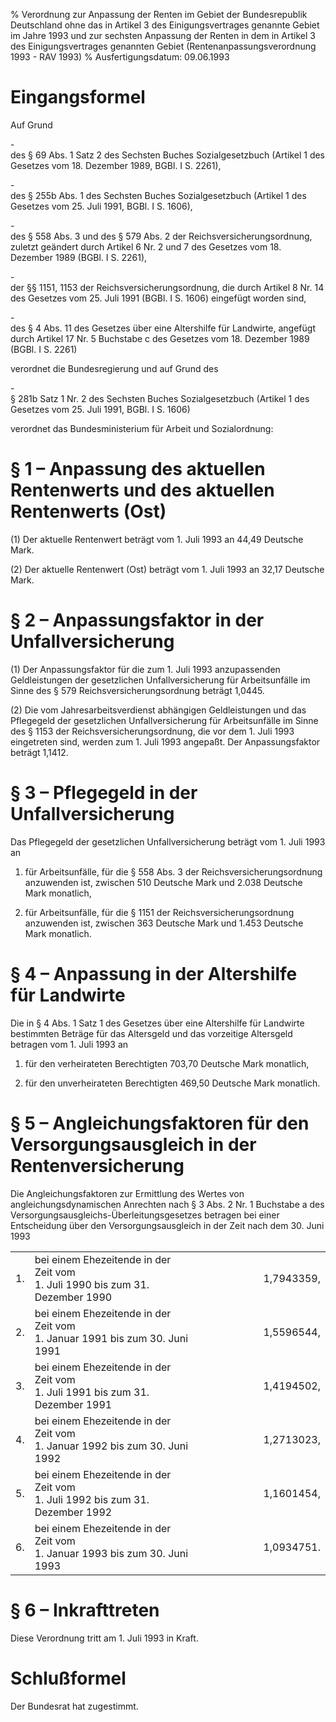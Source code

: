 % Verordnung zur Anpassung der Renten im Gebiet der Bundesrepublik Deutschland ohne das in Artikel 3 des Einigungsvertrages genannte Gebiet im Jahre 1993 und zur sechsten Anpassung der Renten in dem in Artikel 3 des Einigungsvertrages genannten Gebiet  (Rentenanpassungsverordnung 1993 - RAV 1993)
% Ausfertigungsdatum: 09.06.1993
 
# Eingangsformel

Auf Grund

\-  
des § 69 Abs. 1 Satz 2 des Sechsten Buches Sozialgesetzbuch (Artikel 1 des Gesetzes vom 18. Dezember 1989, BGBl. I S. 2261),

\-  
des § 255b Abs. 1 des Sechsten Buches Sozialgesetzbuch (Artikel 1 des Gesetzes vom 25. Juli 1991, BGBl. I S. 1606),

\-  
des § 558 Abs. 3 und des § 579 Abs. 2 der Reichsversicherungsordnung, zuletzt geändert durch Artikel 6 Nr. 2 und 7 des Gesetzes vom 18. Dezember 1989 (BGBl. I S. 2261),

\-  
der §§ 1151, 1153 der Reichsversicherungsordnung, die durch Artikel 8 Nr. 14 des Gesetzes vom 25. Juli 1991 (BGBl. I S. 1606) eingefügt worden sind,

\-  
des § 4 Abs. 11 des Gesetzes über eine Altershilfe für Landwirte, angefügt durch Artikel 17 Nr. 5 Buchstabe c des Gesetzes vom 18. Dezember 1989 (BGBl. I S. 2261)

verordnet die Bundesregierung und auf Grund des

\-  
§ 281b Satz 1 Nr. 2 des Sechsten Buches Sozialgesetzbuch (Artikel 1 des Gesetzes vom 25. Juli 1991, BGBl. I S. 1606)

verordnet das Bundesministerium für Arbeit und Sozialordnung:

# § 1 – Anpassung des aktuellen Rentenwerts und des aktuellen Rentenwerts (Ost)

(1) Der aktuelle Rentenwert beträgt vom 1. Juli 1993 an 44,49 Deutsche Mark.

(2) Der aktuelle Rentenwert (Ost) beträgt vom 1. Juli 1993 an 32,17 Deutsche Mark.

# § 2 – Anpassungsfaktor in der Unfallversicherung

(1) Der Anpassungsfaktor für die zum 1. Juli 1993 anzupassenden Geldleistungen der gesetzlichen Unfallversicherung für Arbeitsunfälle im Sinne des § 579 Reichsversicherungsordnung beträgt 1,0445.

(2) Die vom Jahresarbeitsverdienst abhängigen Geldleistungen und das Pflegegeld der gesetzlichen Unfallversicherung für Arbeitsunfälle im Sinne des § 1153 der Reichsversicherungsordnung, die vor dem 1. Juli 1993 eingetreten sind, werden zum 1. Juli 1993 angepaßt. Der Anpassungsfaktor beträgt 1,1412.

# § 3 – Pflegegeld in der Unfallversicherung

Das Pflegegeld der gesetzlichen Unfallversicherung beträgt vom 1. Juli 1993 an

1. für Arbeitsunfälle, für die § 558 Abs. 3 der Reichsversicherungsordnung anzuwenden ist, zwischen 510 Deutsche Mark und 2.038 Deutsche Mark monatlich,

2. für Arbeitsunfälle, für die § 1151 der Reichsversicherungsordnung anzuwenden ist, zwischen 363 Deutsche Mark und 1.453 Deutsche Mark monatlich.

# § 4 – Anpassung in der Altershilfe für Landwirte

Die in § 4 Abs. 1 Satz 1 des Gesetzes über eine Altershilfe für Landwirte bestimmten Beträge für das Altersgeld und das vorzeitige Altersgeld betragen vom 1. Juli 1993 an

1. für den verheirateten Berechtigten 703,70 Deutsche Mark monatlich,

2. für den unverheirateten Berechtigten 469,50 Deutsche Mark monatlich.

# § 5 – Angleichungsfaktoren für den Versorgungsausgleich in der Rentenversicherung

Die Angleichungsfaktoren zur Ermittlung des Wertes von angleichungsdynamischen Anrechten nach § 3 Abs. 2 Nr. 1 Buchstabe a des Versorgungsausgleichs-Überleitungsgesetzes betragen bei einer Entscheidung über den Versorgungsausgleich in der Zeit nach dem 30. Juni 1993  

<table style="border: none;"><colgroup><col style="width: 5%" /><col style="width: 53%" /><col style="width: 42%" /></colgroup><tbody><tr class="odd"><td>1.</td><td>bei einem Ehezeitende in der Zeit vom<br />
1. Juli 1990 bis zum 31. Dezember 1990</td><td style="text-align: right;">1,7943359,</td></tr><tr class="even"><td>2.</td><td>bei einem Ehezeitende in der Zeit vom<br />
1. Januar 1991 bis zum 30. Juni 1991</td><td style="text-align: right;">1,5596544,</td></tr><tr class="odd"><td>3.</td><td>bei einem Ehezeitende in der Zeit vom<br />
1. Juli 1991 bis zum 31. Dezember 1991</td><td style="text-align: right;">1,4194502,</td></tr><tr class="even"><td>4.</td><td>bei einem Ehezeitende in der Zeit vom<br />
1. Januar 1992 bis zum 30. Juni 1992</td><td style="text-align: right;">1,2713023,</td></tr><tr class="odd"><td>5.</td><td>bei einem Ehezeitende in der Zeit vom<br />
1. Juli 1992 bis zum 31. Dezember 1992</td><td style="text-align: right;">1,1601454,</td></tr><tr class="even"><td>6.</td><td>bei einem Ehezeitende in der Zeit vom<br />
1. Januar 1993 bis zum 30. Juni 1993</td><td style="text-align: right;">1,0934751.</td></tr></tbody></table>

# § 6 – Inkrafttreten

Diese Verordnung tritt am 1. Juli 1993 in Kraft.

# Schlußformel

Der Bundesrat hat zugestimmt.
